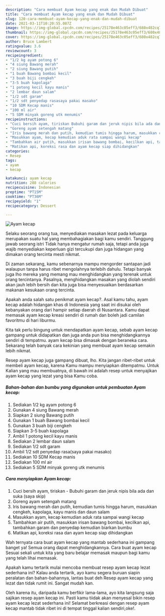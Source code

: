 ```yaml
---
description: "Cara membuat Ayam kecap yang enak dan Mudah Dibuat"
title: "Cara membuat Ayam kecap yang enak dan Mudah Dibuat"
slug: 120-cara-membuat-ayam-kecap-yang-enak-dan-mudah-dibuat
date: 2021-03-11T10:20:55.087Z
image: https://img-global.cpcdn.com/recipes/25178e463c05eff3/680x482cq70/ayam-kecap-foto-resep-utama.jpg
thumbnail: https://img-global.cpcdn.com/recipes/25178e463c05eff3/680x482cq70/ayam-kecap-foto-resep-utama.jpg
cover: https://img-global.cpcdn.com/recipes/25178e463c05eff3/680x482cq70/ayam-kecap-foto-resep-utama.jpg
author: Bruce Lambert
ratingvalue: 3.6
reviewcount: 3
recipeingredient:
- "1/2 kg ayam potong 6"
- "4 siung Bawang merah"
- "2 siung Bawang putih"
- "1 buah Bawang bombai kecil"
- "3 buah biji cengkeh"
- "3-5 buah kapolaga"
- "1 potong kecil kayu manis"
- "2 lembar daun salam"
- "1/2 sdt garam"
- "1/2 sdt penyedap rasasaya pakai masako"
- "10 SDM Kecap manis"
- "100 ml air"
- "5 SDM minyak goreng utk menumis"
recipeinstructions:
- "Cuci bersih ayam, tiriskan Bubuhi garam dan jeruk nipis bila ada dan suka (saya skip)"
- "Goreng ayam setengah matang"
- "Iris bawang merah dan putih, kemudian tumis hingga harum, masukkan cengkeh, kapolaga, kayu manis dan daun salam"
- "Masukkan ayam, kecap kemudian aduk rata sampai wangi kecap"
- "Tambahkan air putih, masukkan irisan bawang bombai, kecilkan api, tambahkan garam dan penyedap kemudian biarkan bumbu"
- "Matikan api, koreksi rasa dan ayam kecap siap dihidangkan"
categories:
- Resep
tags:
- ayam
- kecap

katakunci: ayam kecap 
nutrition: 288 calories
recipecuisine: Indonesian
preptime: "PT15M"
cooktime: "PT36M"
recipeyield: "1"
recipecategory: Dessert

---
```



![Ayam kecap](https://img-global.cpcdn.com/recipes/25178e463c05eff3/680x482cq70/ayam-kecap-foto-resep-utama.jpg)

Selaku seorang orang tua, menyediakan masakan lezat pada keluarga merupakan suatu hal yang membahagiakan bagi kamu sendiri. Tanggung jawab seorang istri Tidak hanya mengatur rumah saja, tetapi anda juga wajib menyediakan keperluan gizi tercukupi dan juga hidangan yang dimakan orang tercinta mesti nikmat.

Di zaman  sekarang, kamu sebenarnya mampu mengorder santapan jadi walaupun tanpa harus ribet mengolahnya terlebih dahulu. Tetapi banyak juga lho mereka yang memang mau menghidangkan yang terenak untuk orang tercintanya. Pasalnya, menghidangkan masakan yang diolah sendiri akan jauh lebih bersih dan kita juga bisa menyesuaikan berdasarkan makanan kesukaan orang tercinta. 



Apakah anda salah satu penikmat ayam kecap?. Asal kamu tahu, ayam kecap adalah hidangan khas di Indonesia yang saat ini disukai oleh kebanyakan orang dari hampir setiap daerah di Nusantara. Kamu dapat memasak ayam kecap kreasi sendiri di rumah dan boleh jadi camilan favoritmu di hari liburmu.

Kita tak perlu bingung untuk mendapatkan ayam kecap, sebab ayam kecap gampang untuk didapatkan dan juga anda pun bisa menghidangkannya sendiri di tempatmu. ayam kecap bisa dimasak dengan beraneka cara. Sekarang telah banyak cara kekinian yang membuat ayam kecap semakin lebih nikmat.

Resep ayam kecap juga gampang dibuat, lho. Kita jangan ribet-ribet untuk membeli ayam kecap, karena Kamu mampu menyiapkan ditempatmu. Untuk Kalian yang mau membuatnya, di bawah ini adalah resep untuk menyajikan ayam kecap yang lezat yang bisa Kamu coba.

<!--inarticleads1-->

##### Bahan-bahan dan bumbu yang digunakan untuk pembuatan Ayam kecap:

1. Sediakan 1/2 kg ayam potong 6
1. Gunakan 4 siung Bawang merah
1. Siapkan 2 siung Bawang putih
1. Gunakan 1 buah Bawang bombai kecil
1. Gunakan 3 buah biji cengkeh
1. Siapkan 3-5 buah kapolaga
1. Ambil 1 potong kecil kayu manis
1. Sediakan 2 lembar daun salam
1. Sediakan 1/2 sdt garam
1. Ambil 1/2 sdt penyedap rasa(saya pakai masako)
1. Sediakan 10 SDM Kecap manis
1. Sediakan 100 ml air
1. Sediakan 5 SDM minyak goreng utk menumis




<!--inarticleads2-->

##### Cara menyiapkan Ayam kecap:

1. Cuci bersih ayam, tiriskan - Bubuhi garam dan jeruk nipis bila ada dan suka (saya skip)
1. Goreng ayam setengah matang
1. Iris bawang merah dan putih, kemudian tumis hingga harum, masukkan cengkeh, kapolaga, kayu manis dan daun salam
1. Masukkan ayam, kecap kemudian aduk rata sampai wangi kecap
1. Tambahkan air putih, masukkan irisan bawang bombai, kecilkan api, tambahkan garam dan penyedap kemudian biarkan bumbu
1. Matikan api, koreksi rasa dan ayam kecap siap dihidangkan




Wah ternyata cara buat ayam kecap yang mantab sederhana ini gampang banget ya! Semua orang dapat menghidangkannya. Cara buat ayam kecap Sesuai sekali untuk kita yang baru belajar memasak maupun bagi kamu yang telah lihai memasak.

Apakah kamu tertarik mulai mencoba membuat resep ayam kecap lezat sederhana ini? Kalau anda tertarik, ayo kamu segera buruan siapin peralatan dan bahan-bahannya, lantas buat deh Resep ayam kecap yang lezat dan tidak rumit ini. Sangat mudah kan. 

Oleh karena itu, daripada kamu berfikir lama-lama, ayo kita langsung saja sajikan resep ayam kecap ini. Pasti kamu tiidak akan menyesal bikin resep ayam kecap lezat sederhana ini! Selamat berkreasi dengan resep ayam kecap mantab tidak ribet ini di tempat tinggal kalian sendiri,oke!.

